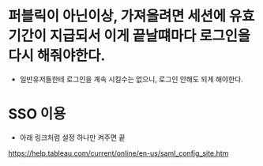  # 퍼블릭이 아닌이상, 가져올려면 세션에 유효기간이 지급되서 이게 끝날떄마다 로그인을 다시 해줘야한다.
 
 - 일반유저들한테 로그인을 계속 시킬수는 없으니, 로그인 안해도 되게 해야한다.

# SSO 이용
- 아래 링크처럼 설정 하나만 켜주면 끝

https://help.tableau.com/current/online/en-us/saml_config_site.htm
